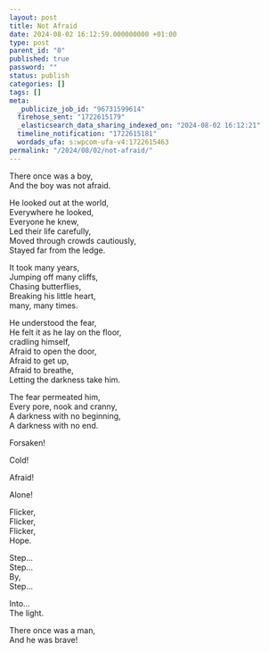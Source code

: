 ```yaml
---
layout: post
title: Not Afraid
date: 2024-08-02 16:12:59.000000000 +01:00
type: post
parent_id: "0"
published: true
password: ""
status: publish
categories: []
tags: []
meta:
  _publicize_job_id: "96731599614"
  firehose_sent: "1722615179"
  _elasticsearch_data_sharing_indexed_on: "2024-08-02 16:12:21"
  timeline_notification: "1722615181"
  wordads_ufa: s:wpcom-ufa-v4:1722615463
permalink: "/2024/08/02/not-afraid/"
---
```


There once was a boy,\
And the boy was not afraid.

He looked out at the world,\
Everywhere he looked,\
Everyone he knew,\
Led their life carefully,\
Moved through crowds cautiously,\
Stayed far from the ledge.

It took many years,\
Jumping off many cliffs,\
Chasing butterflies,\
Breaking his little heart,\
many, many times.

He understood the fear,\
He felt it as he lay on the floor,\
cradling himself,\
Afraid to open the door,\
Afraid to get up,\
Afraid to breathe,\
Letting the darkness take him.

The fear permeated him,\
Every pore, nook and cranny,\
A darkness with no beginning,\
A darkness with no end.

Forsaken!

Cold!

Afraid!

Alone!

Flicker,\
Flicker,\
Flicker,\
Hope.

Step\...\
Step\...\
By,\
Step\...

Into\...\
The light.

There once was a man,\
And he was brave!
